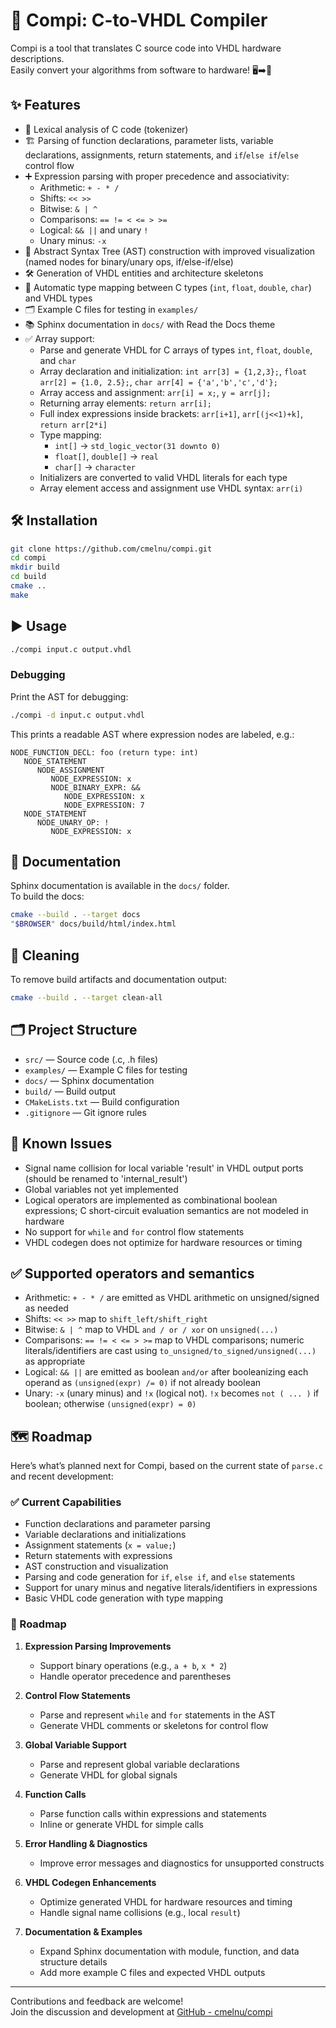 # 🚀 Compi: C-to-VHDL Compiler

Compi is a tool that translates C source code into VHDL hardware descriptions.  
Easily convert your algorithms from software to hardware! 🖥️➡️🔌

## ✨ Features

- 📝 Lexical analysis of C code (tokenizer)
- 🏗️ Parsing of function declarations, parameter lists, variable declarations, assignments, return statements, and `if`/`else if`/`else` control flow
- ➕ Expression parsing with proper precedence and associativity:
    - Arithmetic: `+ - * /`
    - Shifts: `<< >>`
    - Bitwise: `& | ^`
    - Comparisons: `== != < <= > >=`
    - Logical: `&& ||` and unary `!`
    - Unary minus: `-x`
- 🧱 Abstract Syntax Tree (AST) construction with improved visualization (named nodes for binary/unary ops, if/else-if/else)
- 🛠️ Generation of VHDL entities and architecture skeletons
- 🔄 Automatic type mapping between C types (`int`, `float`, `double`, `char`) and VHDL types
- 🗂️ Example C files for testing in `examples/`
- 📚 Sphinx documentation in `docs/` with Read the Docs theme
- ✅ Array support:
   - Parse and generate VHDL for C arrays of types `int`, `float`, `double`, and `char`
   - Array declaration and initialization: `int arr[3] = {1,2,3};`, `float arr[2] = {1.0, 2.5};`, `char arr[4] = {'a','b','c','d'};`
   - Array access and assignment: `arr[i] = x;`, `y = arr[j];`
   - Returning array elements: `return arr[i];`
   - Full index expressions inside brackets: `arr[i+1]`, `arr[(j<<1)+k]`, `return arr[2*i]`
   - Type mapping:
      - `int[]` → `std_logic_vector(31 downto 0)`
      - `float[]`, `double[]` → `real`
      - `char[]` → `character`
   - Initializers are converted to valid VHDL literals for each type
   - Array element access and assignment use VHDL syntax: `arr(i)`

## 🛠️ Installation

```bash
git clone https://github.com/cmelnu/compi.git
cd compi
mkdir build
cd build
cmake ..
make
```

## ▶️ Usage

```bash
./compi input.c output.vhdl
```

### Debugging

Print the AST for debugging:
```bash
./compi -d input.c output.vhdl
```

This prints a readable AST where expression nodes are labeled, e.g.:

```
NODE_FUNCTION_DECL: foo (return type: int)
   NODE_STATEMENT
      NODE_ASSIGNMENT
         NODE_EXPRESSION: x
         NODE_BINARY_EXPR: &&
            NODE_EXPRESSION: x
            NODE_EXPRESSION: 7
   NODE_STATEMENT
      NODE_UNARY_OP: !
         NODE_EXPRESSION: x
```

## 📖 Documentation

Sphinx documentation is available in the `docs/` folder.  
To build the docs:
```bash
cmake --build . --target docs
"$BROWSER" docs/build/html/index.html
```

## 🧹 Cleaning

To remove build artifacts and documentation output:
```bash
cmake --build . --target clean-all
```

## 🗂️ Project Structure

- `src/` — Source code (.c, .h files)
- `examples/` — Example C files for testing
- `docs/` — Sphinx documentation
- `build/` — Build output
- `CMakeLists.txt` — Build configuration
- `.gitignore` — Git ignore rules

## 🚧 Known Issues

- Signal name collision for local variable 'result' in VHDL output ports (should be renamed to 'internal_result')
- Global variables not yet implemented
- Logical operators are implemented as combinational boolean expressions; C short-circuit evaluation semantics are not modeled in hardware
- No support for `while` and `for` control flow statements
- VHDL codegen does not optimize for hardware resources or timing

## ✅ Supported operators and semantics

- Arithmetic: `+ - * /` are emitted as VHDL arithmetic on unsigned/signed as needed
- Shifts: `<< >>` map to `shift_left/shift_right`
- Bitwise: `& | ^` map to VHDL `and / or / xor` on `unsigned(...)`
- Comparisons: `== != < <= > >=` map to VHDL comparisons; numeric literals/identifiers are cast using `to_unsigned/to_signed/unsigned(...)` as appropriate
- Logical: `&& ||` are emitted as boolean `and/or` after booleanizing each operand as `(unsigned(expr) /= 0)` if not already boolean
- Unary: `-x` (unary minus) and `!x` (logical not). `!x` becomes `not ( ... )` if boolean; otherwise `(unsigned(expr) = 0)`

## 🗺️ Roadmap

Here’s what’s planned next for Compi, based on the current state of `parse.c` and recent development:

### ✅ Current Capabilities
- Function declarations and parameter parsing
- Variable declarations and initializations
- Assignment statements (`x = value;`)
- Return statements with expressions
- AST construction and visualization
- Parsing and code generation for `if`, `else if`, and `else` statements
- Support for unary minus and negative literals/identifiers in expressions
- Basic VHDL code generation with type mapping

### 🚧 Roadmap

1. **Expression Parsing Improvements**
   - Support binary operations (e.g., `a + b`, `x * 2`)
   - Handle operator precedence and parentheses

2. **Control Flow Statements**
   - Parse and represent `while` and `for` statements in the AST
   - Generate VHDL comments or skeletons for control flow

3. **Global Variable Support**
   - Parse and represent global variable declarations
   - Generate VHDL for global signals

4. **Function Calls**
   - Parse function calls within expressions and statements
   - Inline or generate VHDL for simple calls

5. **Error Handling & Diagnostics**
   - Improve error messages and diagnostics for unsupported constructs

6. **VHDL Codegen Enhancements**
   - Optimize generated VHDL for hardware resources and timing
   - Handle signal name collisions (e.g., local `result`)

7. **Documentation & Examples**
   - Expand Sphinx documentation with module, function, and data structure details
   - Add more example C files and expected VHDL outputs

---

Contributions and feedback are welcome!  
Join the discussion and development at [GitHub - cmelnu/compi](https://github.com/cmelnu/compi)